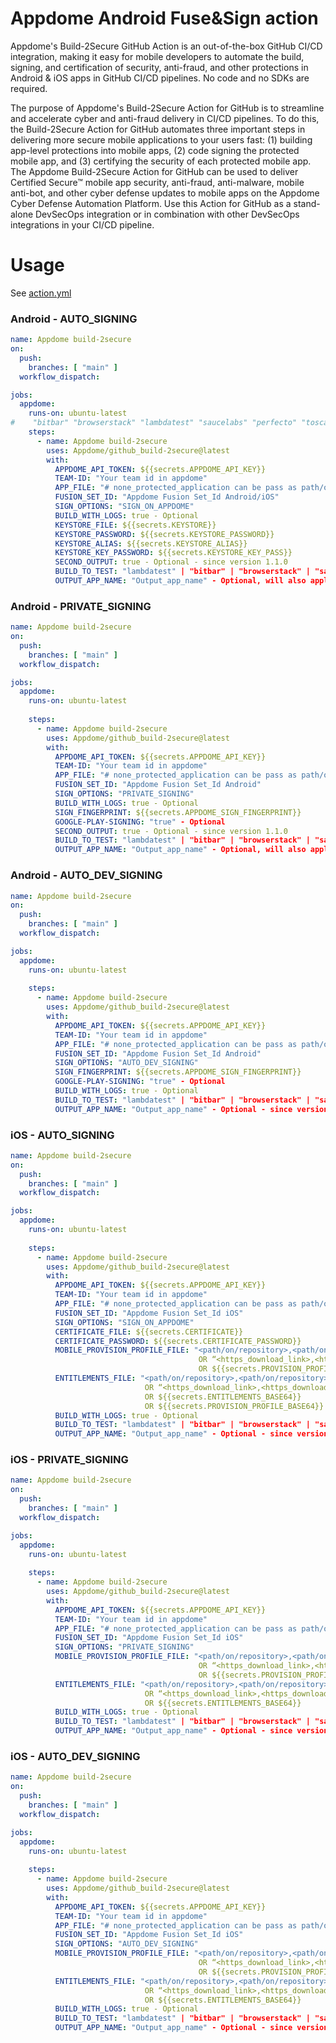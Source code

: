# Appdome Android Fuse&Sign action

Appdome's Build-2Secure GitHub Action is an out-of-the-box GitHub CI/CD integration, making it easy for mobile developers to automate the build, signing, and certification of security, anti-fraud, and other protections in Android & iOS apps in GitHub CI/CD pipelines. No code and no SDKs are required.

The purpose of Appdome's Build-2Secure Action for GitHub is to streamline and accelerate cyber and anti-fraud delivery in CI/CD pipelines. To do this, the Build-2Secure Action for GitHub automates three important steps in delivering more secure mobile applications to your users fast: (1) building app-level protections into mobile apps, (2) code signing the protected mobile app, and (3) certifying the security of each protected mobile app. The Appdome Build-2Secure Action for GitHub can be used to deliver Certified Secure™ mobile app security, anti-fraud, anti-malware, mobile anti-bot, and other cyber defense updates to mobile apps on the Appdome Cyber Defense Automation Platform. Use this Action for GitHub as a stand-alone DevSecOps integration or in combination with other DevSecOps integrations in your CI/CD pipeline.  


# Usage

See [action.yml](action.yml)

### Android - AUTO_SIGNING
```yaml
name: Appdome build-2secure
on:
  push:
    branches: [ "main" ]
  workflow_dispatch:

jobs:
  appdome:
    runs-on: ubuntu-latest
#    "bitbar" "browserstack" "lambdatest" "saucelabs" "perfecto" "tosca" "aws" "firebase" "kobiton" "None"
    steps:
      - name: Appdome build-2secure
        uses: Appdome/github_build-2secure@latest
        with:
          APPDOME_API_TOKEN: ${{secrets.APPDOME_API_KEY}}
          TEAM-ID: "Your team id in appdome"
          APP_FILE: "# none_protected_application can be pass as path/on/repository OR https://download_link"
          FUSION_SET_ID: "Appdome Fusion Set_Id Android/iOS"
          SIGN_OPTIONS: "SIGN_ON_APPDOME"
          BUILD_WITH_LOGS: true - Optional
          KEYSTORE_FILE: ${{secrets.KEYSTORE}}
          KEYSTORE_PASSWORD: ${{secrets.KEYSTORE_PASSWORD}}
          KEYSTORE_ALIAS: ${{secrets.KEYSTORE_ALIAS}}
          KEYSTORE_KEY_PASSWORD: ${{secrets.KEYSTORE_KEY_PASS}}
          SECOND_OUTPUT: true - Optional - since version 1.1.0
          BUILD_TO_TEST: "lambdatest" | "bitbar" | "browserstack" | "saucelabs" | "perfecto" | "tosca" | "aws" | "firebase" | "kobiton" | "None" | "katalon" - Optional - since version 1.1.0
          OUTPUT_APP_NAME: "Output_app_name" - Optional, will also apply for second output universal apk  - since version 1.2.0. # Note: Since version 1.3.2, this also supports a full path.
```

### Android - PRIVATE_SIGNING
```yaml
name: Appdome build-2secure
on:
  push:
    branches: [ "main" ]
  workflow_dispatch:

jobs:
  appdome:
    runs-on: ubuntu-latest
    
    steps:
      - name: Appdome build-2secure
        uses: Appdome/github_build-2secure@latest
        with:
          APPDOME_API_TOKEN: ${{secrets.APPDOME_API_KEY}}
          TEAM-ID: "Your team id in appdome"
          APP_FILE: "# none_protected_application can be pass as path/on/repository OR https://download_link"
          FUSION_SET_ID: "Appdome Fusion Set_Id Android"
          SIGN_OPTIONS: "PRIVATE_SIGNING"
          BUILD_WITH_LOGS: true - Optional
          SIGN_FINGERPRINT: ${{secrets.APPDOME_SIGN_FINGERPRINT}}
          GOOGLE-PLAY-SIGNING: "true" - Optional
          SECOND_OUTPUT: true - Optional - since version 1.1.0
          BUILD_TO_TEST: "lambdatest" | "bitbar" | "browserstack" | "saucelabs" | "perfecto" | "tosca" | "aws" | "firebase" | "kobiton" | "katalon" | "None"  - Optional - since version 1.1.0
          OUTPUT_APP_NAME: "Output_app_name" - Optional, will also apply for second output universal apk  - since version 1.2.0. # Note: Since version 1.3.2, this also supports a full path.
```

### Android - AUTO_DEV_SIGNING
```yaml
name: Appdome build-2secure
on:
  push:
    branches: [ "main" ]
  workflow_dispatch:

jobs:
  appdome:
    runs-on: ubuntu-latest
    
    steps:
      - name: Appdome build-2secure
        uses: Appdome/github_build-2secure@latest
        with:
          APPDOME_API_TOKEN: ${{secrets.APPDOME_API_KEY}}
          TEAM-ID: "Your team id in appdome"
          APP_FILE: "# none_protected_application can be pass as path/on/repository OR https://download_link"
          FUSION_SET_ID: "Appdome Fusion Set_Id Android"
          SIGN_OPTIONS: "AUTO_DEV_SIGNING"
          SIGN_FINGERPRINT: ${{secrets.APPDOME_SIGN_FINGERPRINT}}
          GOOGLE-PLAY-SIGNING: "true" - Optional
          BUILD_WITH_LOGS: true - Optional
          BUILD_TO_TEST: "lambdatest" | "bitbar" | "browserstack" | "saucelabs" | "perfecto" | "tosca" | "aws" | "firebase" | "kobiton" | "katalon" | "None" - Optional - since version 1.1.0
          OUTPUT_APP_NAME: "Output_app_name" - Optional - since version 1.2.0. # Note: Since version 1.3.2, this also supports a full path.
```

### iOS - AUTO_SIGNING
```yaml
name: Appdome build-2secure
on:
  push:
    branches: [ "main" ]
  workflow_dispatch:

jobs:
  appdome:
    runs-on: ubuntu-latest
    
    steps:
      - name: Appdome build-2secure
        uses: Appdome/github_build-2secure@latest
        with:
          APPDOME_API_TOKEN: ${{secrets.APPDOME_API_KEY}}
          TEAM-ID: "Your team id in appdome"
          APP_FILE: "# none_protected_application can be pass as path/on/repository OR https://download_link"
          FUSION_SET_ID: "Appdome Fusion Set_Id iOS"
          SIGN_OPTIONS: "SIGN_ON_APPDOME"
          CERTIFICATE_FILE: ${{secrets.CERTIFICATE}}
          CERTIFICATE_PASSWORD: ${{secrets.CERTIFICATE_PASSWORD}}
          MOBILE_PROVISION_PROFILE_FILE: "<path/on/repository>,<path/on/repository>" ...
                                          OR “<https_download_link>,<https_download_link>” ...
                                          OR ${{secrets.PROVISION_PROFILE_BASE64}}
          ENTITLEMENTS_FILE: "<path/on/repository>,<path/on/repository>" ...
                              OR “<https_download_link>,<https_download_link>” ...
                              OR ${{secrets.ENTITLEMENTS_BASE64}}
                              OR ${{secrets.PROVISION_PROFILE_BASE64}}
          BUILD_WITH_LOGS: true - Optional
          BUILD_TO_TEST: "lambdatest" | "bitbar" | "browserstack" | "saucelabs" | "perfecto" | "tosca" | "aws" | "firebase" | "kobiton" | "katalon" | "None" - Optional - since version 1.1.0
          OUTPUT_APP_NAME: "Output_app_name" - Optional - since version 1.2.0. # Note: Since version 1.3.2, this also supports a full path.
```

### iOS - PRIVATE_SIGNING
```yaml
name: Appdome build-2secure
on:
  push:
    branches: [ "main" ]
  workflow_dispatch:

jobs:
  appdome:
    runs-on: ubuntu-latest
    
    steps:
      - name: Appdome build-2secure
        uses: Appdome/github_build-2secure@latest
        with:
          APPDOME_API_TOKEN: ${{secrets.APPDOME_API_KEY}}
          TEAM-ID: "Your team id in appdome"
          APP_FILE: "# none_protected_application can be pass as path/on/repository OR https://download_link"
          FUSION_SET_ID: "Appdome Fusion Set_Id iOS"
          SIGN_OPTIONS: "PRIVATE_SIGNING"
          MOBILE_PROVISION_PROFILE_FILE: "<path/on/repository>,<path/on/repository>" ...
                                          OR “<https_download_link>,<https_download_link>” ...
                                          OR ${{secrets.PROVISION_PROFILE_BASE64}}
          ENTITLEMENTS_FILE: "<path/on/repository>,<path/on/repository>" ...
                              OR “<https_download_link>,<https_download_link>” ...
                              OR ${{secrets.ENTITLEMENTS_BASE64}}
          BUILD_WITH_LOGS: true - Optional
          BUILD_TO_TEST: "lambdatest" | "bitbar" | "browserstack" | "saucelabs" | "perfecto" | "tosca" | "aws" | "firebase" | "kobiton" | "katalon" | "None" - Optional - since version 1.1.0
          OUTPUT_APP_NAME: "Output_app_name" - Optional - since version 1.2.0. # Note: Since version 1.3.2, this also supports a full path.
```

### iOS - AUTO_DEV_SIGNING
```yaml
name: Appdome build-2secure
on:
  push:
    branches: [ "main" ]
  workflow_dispatch:

jobs:
  appdome:
    runs-on: ubuntu-latest
    
    steps:
      - name: Appdome build-2secure
        uses: Appdome/github_build-2secure@latest
        with:
          APPDOME_API_TOKEN: ${{secrets.APPDOME_API_KEY}}
          TEAM-ID: "Your team id in appdome"
          APP_FILE: "# none_protected_application can be pass as path/on/repository OR https://download_link"
          FUSION_SET_ID: "Appdome Fusion Set_Id iOS"
          SIGN_OPTIONS: "AUTO_DEV_SIGNING"
          MOBILE_PROVISION_PROFILE_FILE: "<path/on/repository>,<path/on/repository>" ...
                                          OR “<https_download_link>,<https_download_link>” ...
                                          OR ${{secrets.PROVISION_PROFILE_BASE64}}
          ENTITLEMENTS_FILE: "<path/on/repository>,<path/on/repository>" ...
                              OR “<https_download_link>,<https_download_link>” ...
                              OR ${{secrets.ENTITLEMENTS_BASE64}}
          BUILD_WITH_LOGS: true - Optional
          BUILD_TO_TEST: "lambdatest" | "bitbar" | "browserstack" | "saucelabs" | "perfecto" | "tosca" | "aws" | "firebase" | "kobiton" | "katalon" | "None" - Optional - since version 1.1.0
          OUTPUT_APP_NAME: "Output_app_name" - Optional - since version 1.2.0. # Note: Since version 1.3.2, this also supports a full path.
```

